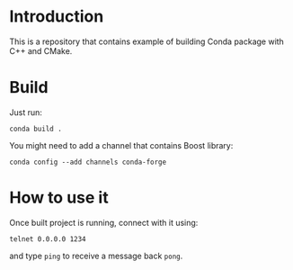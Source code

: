 # Introduction

This is a repository that contains example of building Conda package with C++ and CMake.

# Build

Just run:

`
conda build .
`

You might need to add a channel that contains Boost library:

`
conda config --add channels conda-forge
`

# How to use it

Once built project is running, connect with it using:

`
telnet 0.0.0.0 1234
`

and type `ping` to receive a message back `pong`.
